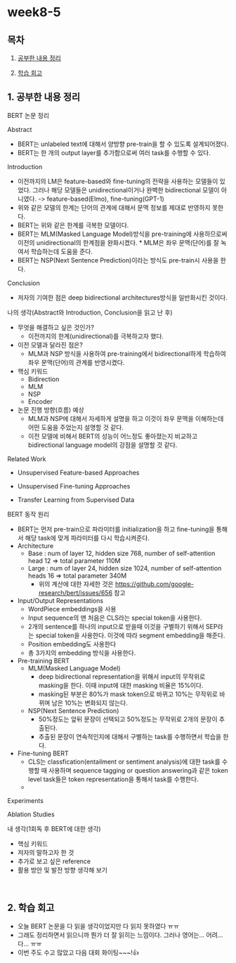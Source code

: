 <!--
구조
*
    *
        * <br>
            &nbsp; - &nbsp; <br>
                &nbsp;&nbsp;&nbsp;&nbsp; ‣ &nbsp; <br>
                    &nbsp;&nbsp;&nbsp;&nbsp;&nbsp;&nbsp;&nbsp;&nbsp; * &nbsp; <br>
-->

# week8-5 

## 목차 

1. [공부한 내용 정리](#1-공부한-내용-정리)

2. [학습 회고](#2-학습-회고)

## 1. 공부한 내용 정리

BERT 논문 정리

Abstract
- BERT는 unlabeled text에 대해서 양방향 pre-train을 할 수 있도록 설계되어졌다.
- BERT는 한 개의 output layer를 추가함으로써 여러 task를 수행할 수 있다.

Introduction
- 이전까지의 LM은 feature-based와 fine-tuning의 전략을 사용하는 모델들이 있었다. 그러나 해당 모델들은 unidirectional이거나 완벽한 bidirectional 모델이 아니였다. -> feature-based(Elmo), fine-tuning(GPT-1)
- 위와 같은 모델의 한계는 단어의 관계에 대해서 문맥 정보를 제대로 반영하지 못한다.
- BERT는 위와 같은 한계를 극복한 모델이다.
- BERT는 MLM(Masked Language Model)방식을 pre-training에 사용하므로써 이전의 unidirectional의 한계점을 완화시켰다. * MLM은 좌우 문맥(단어)를 잘 녹여서 학습하는데 도움을 준다.
- BERT는 NSP(Next Sentence Prediction)이라는 방식도 pre-train시 사용을 한다.

Conclusion
- 저자의 기여한 점은 deep bidirectional architectures방식을 일반화시킨 것이다.

나의 생각(Abstract와 Introduction, Conclusion을 읽고 난 후)
- 무엇을 해결하고 싶은 것인가?
    - 이전까지의 한계(unidirectional)를 극복하고자 했다.
- 이전 모델과 달라진 점은?
    - MLM과 NSP 방식을 사용하여 pre-training에서 bidirectional하게 학습하여 좌우 문맥(단어)의 관계를 반영시켰다.
- 핵심 키워드
    - Bidirection
    - MLM
    - NSP
    - Encoder
- 논문 진행 방향(흐름) 예상
    - MLM과 NSP에 대해서 자세하게 설명을 하고 이것이 좌우 문맥을 이해하는데 어떤 도움을 주었는지 설명할 것 같다.
    - 이전 모델에 비해서 BERT의 성능이 어느정도 좋아졌는지 비교하고 bidirectional language model의 강점을 설명할 것 같다.
	
Related Work
- Unsupervised Feature-based Approaches

- Unsupervised Fine-tuning Approaches

- Transfer Learning from Supervised Data

BERT 동작 원리
- BERT는 먼저 pre-train으로 파라미터를 initialization을 하고 fine-tuning을 통해서 해당 task에 맞게 파라미터를 다시 학습시켜준다.
- Architecture
    - Base : num of layer 12, hidden size 768, number of self-attention head 12 => total parameter 110M
    - Large : num of layer 24, hidden size 1024, number of self-attention heads 16 => total parameter 340M
        * 위의 계산에 대한 자세한 것은 https://github.com/google-research/bert/issues/656 참고
- Input/Output Representations
    - WordPiece embeddings을 사용
    - Input sequence의 맨 처음은 CLS라는 special token을 사용한다.
    - 2개의 sentence를 하나의 input으로 받을때 이것을 구별하기 위해서 SEP라는 special token을 사용한다. 이것에 따라 segment embedding을 해준다.
    - Position embedding도 사용한다
    - 총 3가지의 embedding 방식을 사용한다.
- Pre-training BERT 
    - MLM(Masked Language Model) 
        * deep bidirectional representation을 위해서 input의 무작위로 masking을 한다. 이때 input에 대한 masking 비율은 15%이다.
        * masking된 부분은 80%가 mask token으로 바뀌고 10%는 무작위로 바뀌며 남은 10%는 변화되지 않는다.
    - NSP(Next Sentence Prediction)
        * 50%정도는 앞뒤 문장이 선택되고 50%정도는 무작위로 2개의 문장이 추출된다.
        * 추출된 문장이 연속적인지에 대해서 구별하는 task를 수행하면서 학습을 한다.
- Fine-tuning BERT
    - CLS는 classfication(entailment or sentiment analysis)에 대한 task를 수행할 때 사용하며 sequence tagging or question answering과 같은 token level task들은 token representation을 통해서 task를 수행한다.
    - 
Experiments

Ablation Studies

내 생각(1회독 후 BERT에 대한 생각)
- 핵심 키워드
- 저자의 말하고자 한 것
- 추가로 보고 싶은 reference
- 활용 방안 및 발전 방향 생각해 보기


<br>

## 2. 학습 회고

* 오늘 BERT 논문을 다 읽을 생각이었지만 다 읽지 못하였다 ㅠㅠ
* 그래도 정리하면서 읽으니까 뭔가 더 잘 읽히는 느낌이다. 그러나 영어는... 어려...다... ㅠㅠ
* 이번 주도 수고 많았고 다음 대회 화이팅~~~!👍

<br>